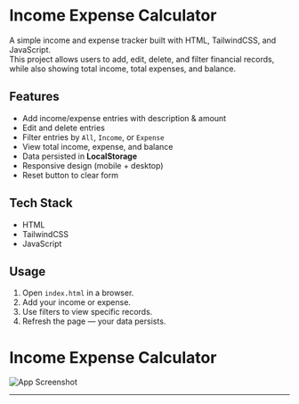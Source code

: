 # Income Expense Calculator

A simple income and expense tracker built with HTML, TailwindCSS, and JavaScript.  
This project allows users to add, edit, delete, and filter financial records, while also showing total income, total expenses, and balance.  

## Features
- Add income/expense entries with description & amount
- Edit and delete entries
- Filter entries by `All`, `Income`, or `Expense`
- View total income, expense, and balance
- Data persisted in **LocalStorage**
- Responsive design (mobile + desktop)
- Reset button to clear form

## Tech Stack
- HTML  
- TailwindCSS  
- JavaScript 

## Usage
1. Open `index.html` in a browser.
2. Add your income or expense.
3. Use filters to view specific records.
4. Refresh the page — your data persists.

# Income Expense Calculator

![App Screenshot](assets/screenshot-2025-08-28-233153.png)

---
